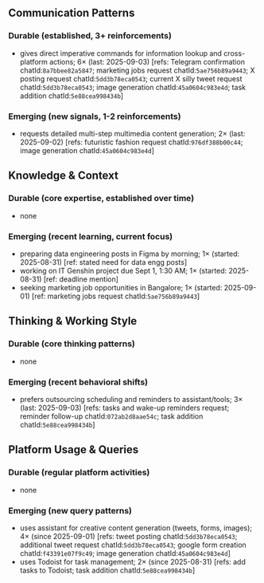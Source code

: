 ## Communication Patterns
### Durable (established, 3+ reinforcements)
- gives direct imperative commands for information lookup and cross-platform actions; 6× (last: 2025-09-03) [refs: Telegram confirmation chatId:`8a7bbee82a5847`; marketing jobs request chatId:`5ae756b89a9443`; X posting request chatId:`5dd3b78eca0543`; current X silly tweet request chatId:`5dd3b78eca0543`; image generation chatId:`45a0604c983e4d`; task addition chatId:`5e88cea998434b`]

### Emerging (new signals, 1-2 reinforcements)
- requests detailed multi-step multimedia content generation; 2× (last: 2025-09-02) [refs: futuristic fashion request chatId:`976df388b00c44`; image generation chatId:`45a0604c983e4d`]

## Knowledge & Context
### Durable (core expertise, established over time)
- none

### Emerging (recent learning, current focus)
- preparing data engineering posts in Figma by morning; 1× (started: 2025-08-31) [ref: stated need for data engg posts]
- working on IT Genshin project due Sept 1, 1:30 AM; 1× (started: 2025-08-31) [ref: deadline mention]
- seeking marketing job opportunities in Bangalore; 1× (started: 2025-09-01) [ref: marketing jobs request chatId:`5ae756b89a9443`]

## Thinking & Working Style
### Durable (core thinking patterns)
- none

### Emerging (recent behavioral shifts)
- prefers outsourcing scheduling and reminders to assistant/tools; 3× (last: 2025-09-03) [refs: tasks and wake-up reminders request; reminder follow-up chatId:`072ab2d8aae54c`; task addition chatId:`5e88cea998434b`]

## Platform Usage & Queries
### Durable (regular platform activities)
- none

### Emerging (new query patterns)
- uses assistant for creative content generation (tweets, forms, images); 4× (since 2025-09-01) [refs: tweet posting chatId:`5dd3b78eca0543`; additional tweet request chatId:`5dd3b78eca0543`; google form creation chatId:`f43391e07f9c49`; image generation chatId:`45a0604c983e4d`]
- uses Todoist for task management; 2× (since 2025-08-31) [refs: add tasks to Todoist; task addition chatId:`5e88cea998434b`]